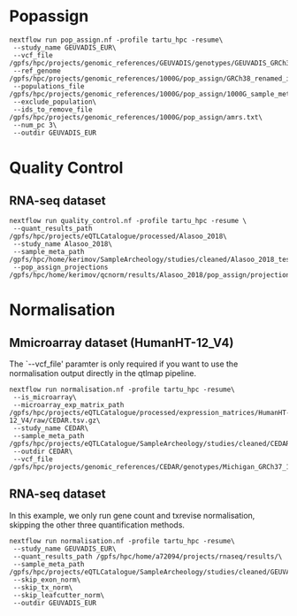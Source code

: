 # Popassign

```
nextflow run pop_assign.nf -profile tartu_hpc -resume\
 --study_name GEUVADIS_EUR\
 --vcf_file /gpfs/hpc/projects/genomic_references/GEUVADIS/genotypes/GEUVADIS_GRCh38_filtered.vcf.gz\
 --ref_genome /gpfs/hpc/projects/genomic_references/1000G/pop_assign/GRCh38_renamed_ids_no_multiallelic.vcf.gz\
 --populations_file /gpfs/hpc/projects/genomic_references/1000G/pop_assign/1000G_sample_metadata.tsv\
 --exclude_population\
 --ids_to_remove_file /gpfs/hpc/projects/genomic_references/1000G/pop_assign/amrs.txt\
 --num_pc 3\
 --outdir GEUVADIS_EUR
 ```

# Quality Control

## RNA-seq dataset

```
nextflow run quality_control.nf -profile tartu_hpc -resume \
 --quant_results_path /gpfs/hpc/projects/eQTLCatalogue/processed/Alasoo_2018\
 --study_name Alasoo_2018\
 --sample_meta_path /gpfs/hpc/home/kerimov/SampleArcheology/studies/cleaned/Alasoo_2018_test.tsv\
 --pop_assign_projections /gpfs/hpc/home/kerimov/qcnorm/results/Alasoo_2018/pop_assign/projections_comb.tsv
```

# Normalisation

## Mmicroarray dataset (HumanHT-12_V4)

The `--vcf_file' paramter is only required if you want to use the normalisation output directly in the qtlmap pipeline.

```
nextflow run normalisation.nf -profile tartu_hpc -resume\
 --is_microarray\
 --microarray_exp_matrix_path /gpfs/hpc/projects/eQTLCatalogue/processed/expression_matrices/HumanHT-12_V4/raw/CEDAR.tsv.gz\
 --study_name CEDAR\
 --sample_meta_path /gpfs/hpc/projects/eQTLCatalogue/SampleArcheology/studies/cleaned/CEDAR.tsv\
 --outdir CEDAR\
 --vcf_file /gpfs/hpc/projects/genomic_references/CEDAR/genotypes/Michigan_GRCh37_1KGPhase3_220918/GRCh38/CEDAR_GRCh38.filtered.renamed.vcf.gz
 ```

## RNA-seq dataset

In this example, we only run gene count and txrevise normalisation, skipping the other three quantification methods. 

```
nextflow run normalisation.nf -profile tartu_hpc -resume\
 --study_name GEUVADIS_EUR\
 --quant_results_path /gpfs/hpc/home/a72094/projects/rnaseq/results/\
 --sample_meta_path /gpfs/hpc/projects/eQTLCatalogue/SampleArcheology/studies/cleaned/GEUVADIS_EUR.tsv\
 --skip_exon_norm\
 --skip_tx_norm\
 --skip_leafcutter_norm\
 --outdir GEUVADIS_EUR
 ```